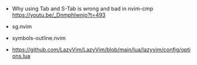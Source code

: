 * Why using Tab and S-Tab is wrong and bad in nvim-cmp
   https://youtu.be/_DnmphIwnjo?t=493

* sg.nvim

* symbols-outline.nvim

* https://github.com/LazyVim/LazyVim/blob/main/lua/lazyvim/config/options.lua
